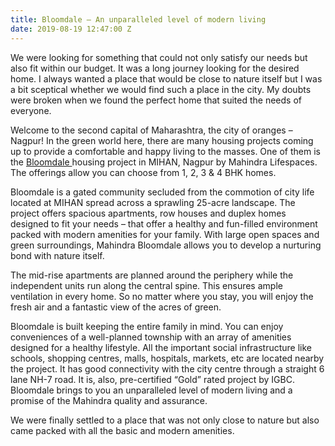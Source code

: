 ```yaml
---
title: Bloomdale – An unparalleled level of modern living
date: 2019-08-19 12:47:00 Z
---
```


We were looking for something that could not only satisfy our needs but also fit within our budget. It was a long journey looking for the desired home. I always wanted a place that would be close to nature itself but I was a bit sceptical whether we would find such a place in the city. My doubts were broken when we found the perfect home that suited the needs of everyone.

Welcome to the second capital of Maharashtra, the city of oranges – Nagpur! In the green world here, there are many housing projects coming up to provide a comfortable and happy living to the masses. One of them is the [Bloomdale ](https://homecapital.in/property/11/mahindra-lifespaces---bloomdale-1-bhk)housing project in MIHAN, Nagpur by Mahindra Lifespaces. The offerings allow you can choose from 1, 2, 3 & 4 BHK homes.

Bloomdale is a gated community secluded from the commotion of city life located at MIHAN spread across a sprawling 25-acre landscape. The project offers spacious apartments, row houses and duplex homes designed to fit your needs – that offer a healthy and fun-filled environment packed with modern amenities for your family. With large open spaces and green surroundings, Mahindra Bloomdale allows you to develop a nurturing bond with nature itself. 

The mid-rise apartments are planned around the periphery while the independent units run along the central spine. This ensures ample ventilation in every home. So no matter where you stay, you will enjoy the fresh air and a fantastic view of the acres of green.

Bloomdale is built keeping the entire family in mind. You can enjoy conveniences of a well-planned township with an array of amenities designed for a healthy lifestyle. All the important social infrastructure like schools, shopping centres, malls, hospitals, markets, etc are located nearby the project. It has good connectivity with the city centre through a straight 6 lane NH-7 road. It is, also, pre-certified “Gold” rated project by IGBC. Bloomdale brings to you an unparalleled level of modern living and a promise of the Mahindra quality and assurance.

We were finally settled to a place that was not only close to nature but also came packed with all the basic and modern amenities.